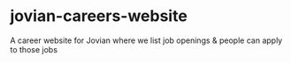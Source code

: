 # jovian-careers-website
A career website for Jovian where we list job openings &amp; people can apply to those jobs
